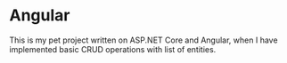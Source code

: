 # Angular
This is my pet project written on ASP.NET Core and Angular, when I have implemented basic CRUD operations with list of entities.
